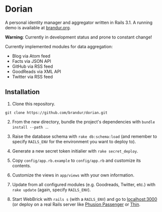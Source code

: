 Dorian
======

A personal identity manager and aggregator written in Rails 3.1. A running demo is available at [brandur.org](http://brandur.org).

**Warning**: Currently in development status and prone to constant change!

Currently implemented modules for data aggregation:

* Blog via Atom feed
* Facts via JSON API
* GitHub via RSS feed
* GoodReads via XML API
* Twitter via RSS feed

Installation
------------

1. Clone this repository.

```
git clone https://github.com/brandur/dorian.git
```

2. From the new directory, bundle the project's dependencies with `bundle install --path .`.

3. Raise the database schema with `rake db:schema:load` (and remember to specify `RAILS_ENV` for the environment you want to deploy to).

3. Generate a new secret token initialier with `rake secret_deploy`.

4. Copy `config/app.rb.example` to `config/app.rb` and customize its contents.

5. Customize the views in `app/views` with your own information.

6. Update from all configured modules (e.g. Goodreads, Twitter, etc.) with `rake update` (again, specify `RAILS_ENV`).

7. Start WebBrick with `rails s` (with a `RAILS_ENV`) and go to [localhost:3000](http://localhost:3000) (or deploy on a real Rails server like [Phusion Passenger](http://www.modrails.com/) or [Thin](http://code.macournoyer.com/thin/).

